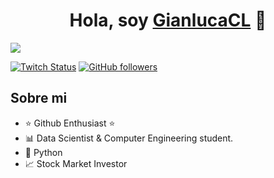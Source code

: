 <div align="center">
<h1 align="center">Hola, soy <a href="https://about.me/contenla">GianlucaCL</a> 👋</h1>
</div>
<img src="https://images2.imgbox.com/b3/fa/Mv5tgfdk_o.png">

[![Twitch Status](https://img.shields.io/twitch/status/rin4bell?style=social)](https://www.twitch.tv/rin4bell)
[![GitHub followers](https://img.shields.io/github/followers/gianlucacl?style=social)](https://github.com/GianlucaCL)

## Sobre mi

- ⭐ Github Enthusiast ⭐ 
- 📊 Data Scientist & Computer Engineering student.
- 🐍 Python
- 📈 Stock Market Investor
<br>
<!--
**GianlucaCL/GianlucaCL** is a ✨ _special_ ✨ repository because its `README.md` (this file) appears on your GitHub profile.

Here are some ideas to get you started:

- 🔭 I’m currently working on ...
- 🌱 I’m currently learning ...
- 👯 I’m looking to collaborate on ...
- 🤔 I’m looking for help with ...
- 💬 Ask me about ...
- 📫 How to reach me: ...
- 😄 Pronouns: ...
- ⚡ Fun fact: ...
-->
